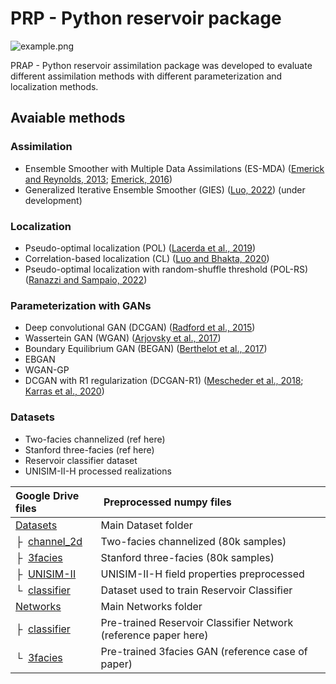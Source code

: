 # PRP - Python reservoir package

![example.png](figures/example.png)

PRAP - Python reservoir assimilation package was developed to evaluate different assimilation methods with different
parameterization and localization methods.

## Avaiable methods
### Assimilation
* Ensemble Smoother with Multiple Data Assimilations (ES-MDA) ([Emerick and Reynolds, 2013](https://doi.org/10.1016/j.cageo.2012.03.011);
[Emerick, 2016](https://doi.org/10.1016/j.petrol.2016.01.029))
* Generalized Iterative Ensemble Smoother (GIES) ([Luo, 2022](https://doi.org/10.1007/s10596-021-10046-1)) (under
development)

### Localization
* Pseudo-optimal localization (POL) ([Lacerda et al., 2019](https://doi.org/10.1016/j.petrol.2018.08.056))
* Correlation-based localization (CL) ([Luo and Bhakta, 2020](https://doi.org/10.1016/j.petrol.2019.106559))
* Pseudo-optimal localization with random-shuffle threshold (POL-RS)
([Ranazzi and Sampaio, 2022](https://doi.org/10.1016/j.petrol.2022.110589))

### Parameterization with GANs
* Deep convolutional GAN (DCGAN) ([Radford et al., 2015](https://doi.org/10.48550/arXiv.1511.06434))
* Wassertein GAN (WGAN) ([Arjovsky et al., 2017](https://doi.org/10.48550/arXiv.1701.07875))
* Boundary Equilibrium GAN (BEGAN) ([Berthelot et al., 2017](https://doi.org/10.48550/arXiv.1703.10717))
* EBGAN
* WGAN-GP
* DCGAN with R1 regularization (DCGAN-R1) ([Mescheder et al., 2018](https://doi.org/10.48550/arXiv.1801.04406);
[Karras et al., 2020](https://doi.org/10.48550/arXiv.1912.04958))

### Datasets
* Two-facies channelized (ref here)
* Stanford three-facies (ref here)
* Reservoir classifier dataset
* UNISIM-II-H processed realizations


| Google Drive files | &nbsp;Preprocessed numpy files
| :--- | :----------
| [Datasets](https://drive.google.com/open?id=1j-1VCur8vW04MrAp79DqNKUgRnOn417g) | Main Dataset folder
| &boxvr;&nbsp; [channel_2d](https://drive.google.com/open?id=1eXB89F3_1w0MiYuUUm6VaFMkKSZiKEeO) | Two-facies channelized (80k samples)
| &boxvr;&nbsp; [3facies](https://drive.google.com/open?id=1euKgA2MYn4E_NMUl5imV80g1O62PlchR) | Stanford three-facies (80k samples)
| &boxvr;&nbsp; [UNISIM-II](https://drive.google.com/open?id=1ZRh21f5Y-YqjKDf9RfnUzwTcou6fry6I) | UNISIM-II-H field properties preprocessed
| &boxur;&nbsp; [classifier](https://drive.google.com/open?id=1OF1FKvOT9_d-S5RGO7YkTbtha70V3WV3) | Dataset used to train Reservoir Classifier
| [Networks](https://drive.google.com/open?id=1bZGLQIo7pX6wckAzn6iG4k5I7GCwfxD7) | Main Networks folder
| &boxvr;&nbsp; [classifier](https://drive.google.com/open?id=1m9Rzbuc_3P9f5oYhIYUwCHv0AH6cEYLx) | Pre-trained Reservoir Classifier Network (reference paper here)
| &boxur;&nbsp; [3facies](https://drive.google.com/open?id=1IXa6V4w9T9cNLTjzrEg6pzSbzmZ1SpeJ) | Pre-trained 3facies GAN (reference case of paper) 



